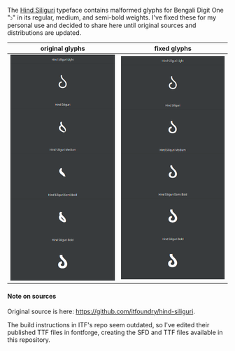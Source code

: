 
The [Hind Siliguri](https://fonts.google.com/specimen/Hind+Siliguri) typeface contains malformed glyphs for Bengali Digit One "১" in its regular, medium, and semi-bold weights.
I've fixed these for my personal use and decided to share here until original sources and distributions are updated.

| original glyphs                           | fixed glyphs                        |
|:-----------------------------------------:|:-----------------------------------:|
| ![original glyphs](./.doc/original.png) | ![fixed glyphs](./.doc/fixed.png) |

#### Note on sources

Original source is here: https://github.com/itfoundry/hind-siliguri.

The build instructions in ITF's repo seem outdated, so I've edited their published TTF files in fontforge, creating the SFD and TTF files available in this repository.
